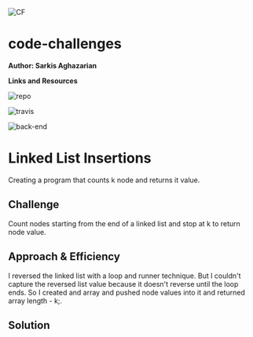 ![CF](https://i.imgur.com/60omTQF.png)

# code-challenges

**Author: Sarkis Aghazarian**

**Links and Resources**


![repo](https://github.com/sarkis74/code-challenges/tree/master/401-code-challenges)

![travis](https://travis-ci.org/)

![back-end](https://code-challenges-401.herokuapp.com/)

# Linked List Insertions
<!-- Short summary or background information -->

Creating a program that counts k node and returns it value.

## Challenge
<!-- Description of the challenge -->

Count nodes starting from the end of a linked list and stop at k to return node value.

## Approach & Efficiency
<!-- What approach did you take? Why? What is the Big O space/time for this approach? -->

I reversed the linked list with a loop and runner technique. But I couldn't capture the reversed list value because it doesn't reverse until the loop ends. So I created and array and pushed node values into it and returned array length - k;.

## Solution
<!-- Embedded whiteboard image -->
